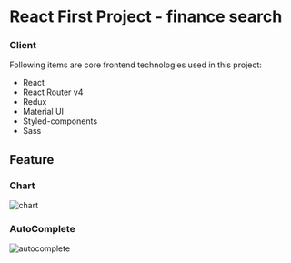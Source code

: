 # React First Project - finance search

### Client
Following items are core frontend technologies used in this project:

 - React
 - React Router v4
 - Redux
 - Material UI
 - Styled-components
 - Sass

## Feature

### Chart
![chart](https://user-images.githubusercontent.com/52311764/84019973-00780480-a9bd-11ea-843a-5cb68f154af8.gif)
### AutoComplete
![autocomplete](https://user-images.githubusercontent.com/52311764/84019957-fd7d1400-a9bc-11ea-8126-d91b8ec6598c.gif)
